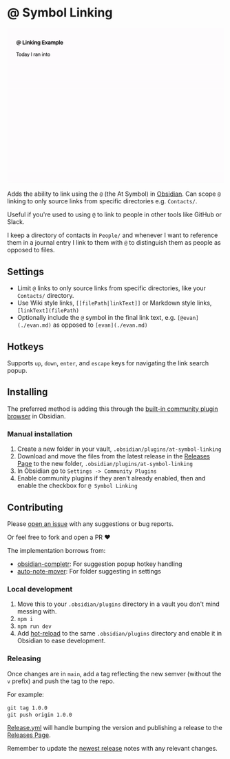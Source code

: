 # @ Symbol Linking

![Gif demo of using the @ symbol to link to a name in Persons/](./docs/at-symbol-linking-1.1.0.gif)

Adds the ability to link using the `@` (the At Symbol) in [Obsidian](https://obsidian.md/). Can scope `@` linking to only source links from specific directories e.g. `Contacts/`.

Useful if you're used to using `@` to link to people in other tools like GitHub or Slack.

I keep a directory of contacts in `People/` and whenever I want to reference them in a journal entry I link to them with `@` to distinguish them as people as opposed to files.

## Settings

- Limit `@` links to only source links from specific directories, like your `Contacts/` directory.
- Use Wiki style links, `[[filePath|linkText]]` or Markdown style links, `[linkText](filePath)`
- Optionally include the `@` symbol in the final link text, e.g. `[@evan](./evan.md)` as opposed to `[evan](./evan.md)`

## Hotkeys

Supports `up`, `down`, `enter`, and `escape` keys for navigating the link search popup.

## Installing

The preferred method is adding this through the [built-in community plugin browser](https://help.obsidian.md/Extending+Obsidian/Community+plugins) in Obsidian.

### Manual installation

1. Create a new folder in your vault, `.obsidian/plugins/at-symbol-linking`
1. Download and move the files from the latest release in the [Releases Page](https://github.com/Ebonsignori/obsidian-at-symbol-linking/releases) to the new folder, `.obsidian/plugins/at-symbol-linking`
1. In Obsidian go to `Settings -> Community Plugins`
1. Enable community plugins if they aren't already enabled, then and enable the checkbox for `@ Symbol Linking`

## Contributing 

Please [open an issue](https://github.com/Ebonsignori/obsidian-at-symbol-linking/issues/new) with any suggestions or bug reports.

Or feel free to fork and open a PR :heart:

The implementation borrows from:

- [obsidian-completr](https://github.com/tth05/obsidian-completr): For suggestion popup hotkey handling
- [auto-note-mover](https://github.com/farux/obsidian-auto-note-mover): For folder suggesting in settings 

### Local development

1. Move this to your `.obsidian/plugins` directory in a vault you don't mind messing with.
1. `npm i`
1. `npm run dev`
1. Add [hot-reload](https://github.com/pjeby/hot-reload) to the same `.obsidian/plugins` directory and enable it in Obsidian to ease development.

### Releasing

Once changes are in `main`, add a tag reflecting the new semver (without the `v` prefix) and push the tag to the repo.

For example:
```
git tag 1.0.0
git push origin 1.0.0
```

[Release.yml](./.github/workflows/release.yml) will handle bumping the version and publishing a release to the [Releases Page](https://github.com/Ebonsignori/obsidian-at-symbol-linking/releases).

Remember to update the [newest release](https://github.com/Ebonsignori/obsidian-at-symbol-linking/releases) notes with any relevant changes.